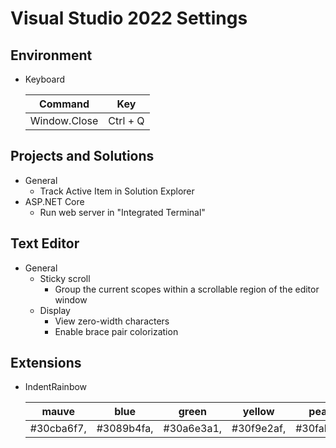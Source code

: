 # Visual Studio 2022 Settings

## Environment

-   Keyboard

    | Command      | Key      |
    | ------------ | -------- |
    | Window.Close | Ctrl + Q |

## Projects and Solutions

-   General
    -   Track Active Item in Solution Explorer
-   ASP.NET Core
    -   Run web server in "Integrated Terminal"

## Text Editor

-   General
    -   Sticky scroll
        -   Group the current scopes within a scrollable region of the editor window
    -   Display
        -   View zero-width characters
        -   Enable brace pair colorization

## Extensions

-   IndentRainbow

    | mauve      | blue       | green      | yellow     | peach      | red       |
    | ---------- | ---------- | ---------- | ---------- | ---------- | --------- |
    | #30cba6f7, | #3089b4fa, | #30a6e3a1, | #30f9e2af, | #30fab387, | #30f38ba8 |
